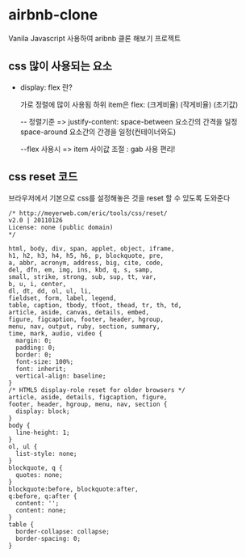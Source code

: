 # airbnb-clone
Vanila Javascript 사용하여 aribnb 클론 해보기 프로젝트


## css 많이 사용되는 요소
  
  - display: flex 란?
   
    가로 정렬에 많이 사용됨
    하위 item은 flex: (크게비율) (작게비율) (초기값)  
    
    -- 정렬기준 => justify-content: space-between 요소간의 간격을 일정
                              space-around 요소간의 간경을 일정(컨테이너와도)

    --flex 사용시 => item 사이값 조절 :  gab 사용 편리!


## css reset 코드

  브라우저에서 기본으로 css를 설정해놓은 것을 reset 할 수 있도록 도와준다
    
    /* http://meyerweb.com/eric/tools/css/reset/ 
    v2.0 | 20110126
    License: none (public domain)
    */

    html, body, div, span, applet, object, iframe,
    h1, h2, h3, h4, h5, h6, p, blockquote, pre,
    a, abbr, acronym, address, big, cite, code,
    del, dfn, em, img, ins, kbd, q, s, samp,
    small, strike, strong, sub, sup, tt, var,
    b, u, i, center,
    dl, dt, dd, ol, ul, li,
    fieldset, form, label, legend,
    table, caption, tbody, tfoot, thead, tr, th, td,
    article, aside, canvas, details, embed, 
    figure, figcaption, footer, header, hgroup, 
    menu, nav, output, ruby, section, summary,
    time, mark, audio, video {
      margin: 0;
      padding: 0;
      border: 0;
      font-size: 100%;
      font: inherit;
      vertical-align: baseline;
    }
    /* HTML5 display-role reset for older browsers */
    article, aside, details, figcaption, figure, 
    footer, header, hgroup, menu, nav, section {
      display: block;
    }
    body {
      line-height: 1;
    }
    ol, ul {
      list-style: none;
    }
    blockquote, q {
      quotes: none;
    }
    blockquote:before, blockquote:after,
    q:before, q:after {
      content: '';
      content: none;
    }
    table {
      border-collapse: collapse;
      border-spacing: 0;
    }
